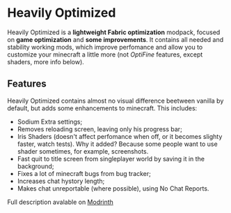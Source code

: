 # Heavily Optimized

Heavily Optimized is a **lightweight Fabric optimization** modpack, focused on **game optimization** and **some improvements**. It contains all needed and stability working mods, which improve perfomance and allow you to customize your minecraft a little more (not _OptiFine_ features, except shaders, more info below).

## Features

Heavily Optimized contains almost no visual difference beetween vanilla by default, but adds some enhancements to minecraft. This includes:
 - Sodium Extra settings;
 - Removes reloading screen, leaving only his progress bar;
 - Iris Shaders (doesn't affect perfomance when off, or it becomes slighty faster, watch tests). Why it added? Because some people want to use shader sometimes, for example, screenshots.
 - Fast quit to title screen from singleplayer world by saving it in the background;
 - Fixes a lot of minecraft bugs from bug tracker;
 - Increases chat hystory length;
 - Makes chat unreportable (where possible), using No Chat Reports.

Full description avalable on [Modrinth](https://modrinth.com/modpack/hop)
